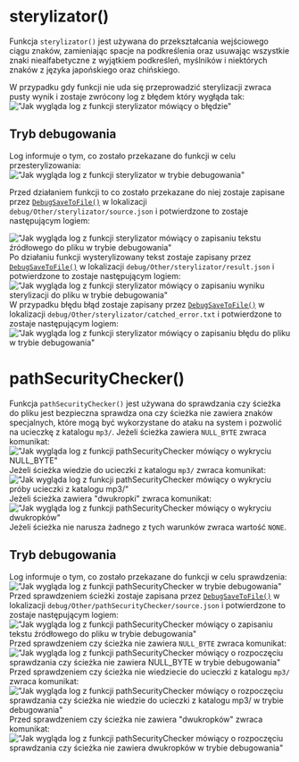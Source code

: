 # sterylizator()
Funkcja `sterylizator()` jest używana do przekształcania wejściowego ciągu znaków, zamieniając spacje na podkreślenia oraz usuwając wszystkie znaki niealfabetyczne z wyjątkiem podkreśleń, myślników i niektórych znaków z języka japońskiego oraz chińskiego.

W przypadku gdy funkcji nie uda się przeprowadzić sterylizacji zwraca pusty wynik i zostaje zwrócony log z błędem który wygłąda tak:
!["Jak wygląda log z funkcji sterylizator mówiący o błędzie"](https://i.imgur.com/pMZFqVN.png)
## Tryb debugowania
Log informuje o tym, co zostało przekazane do funkcji w celu przesterylizowania:
!["Jak wygląda log z funkcji sterylizator w trybie debugowania"](https://i.imgur.com/kTkLLHR.png)

Przed działaniem funkcji to co zostało przekazane do niej zostaje zapisane przez [`DebugSaveToFile()`]() w lokalizacji ``debug/Other/sterylizator/source.json`` i potwierdzone to zostaje następującym logiem:

!["Jak wygląda log z funkcji sterylizator mówiący o zapisaniu tekstu źródłowego do pliku w trybie debugowania"](https://i.imgur.com/YVIEx2K.png)
Po działaniu funkcji wysterylizowany tekst zostaje zapisany przez [`DebugSaveToFile()`]() w lokalizacji ``debug/Other/sterylizator/result.json`` i potwierdzone to zostaje następującym logiem:
!["Jak wygląda log z funkcji sterylizator mówiący o zapisaniu wyniku sterylizacji do pliku w trybie debugowania"](https://i.imgur.com/pr4RaBw.png)
W przypadku błędu błąd zostaje zapisany przez [`DebugSaveToFile()`]() w lokalizacji ``debug/Other/sterylizator/catched_error.txt`` i potwierdzone to zostaje następującym logiem:
!["Jak wygląda log z funkcji sterylizator mówiący o zapisaniu błędu do pliku w trybie debugowania"](https://i.imgur.com/CY6y06K.png)
# pathSecurityChecker()
Funkcja `pathSecurityChecker()` jest używana do sprawdzania czy ścieżka do pliku jest bezpieczna sprawdza ona czy ścieżka nie zawiera znaków specjalnych, które mogą być wykorzystane do ataku na system i pozwolić na ucieczkę z katalogu ``mp3/``.
Jeżeli ścieżka zawiera ``NULL_BYTE`` zwraca komunikat:
!["Jak wygląda log z funkcji pathSecurityChecker mówiący o wykryciu NULL_BYTE"](https://i.imgur.com/5je7lTp.png)
Jeżeli ścieżka wiedzie do ucieczki z katalogu ``mp3/`` zwraca komunikat:
!["Jak wygląda log z funkcji pathSecurityChecker mówiący o wykryciu próby ucieczki z katalogu mp3/"](https://i.imgur.com/M35ItME.png)
Jeżeli ścieżka zawiera "dwukropki" zwraca komunikat:
!["Jak wygląda log z funkcji pathSecurityChecker mówiący o wykryciu dwukropków"](https://i.imgur.com/mFFUhWT.png)
Jeżeli ścieżka nie narusza żadnego z tych warunków zwraca wartość ``NONE``.
## Tryb debugowania
Log informuje o tym, co zostało przekazane do funkcji w celu sprawdzenia:
!["Jak wygląda log z funkcji pathSecurityChecker w trybie debugowania"](https://i.imgur.com/VpFDFnW.png)
Przed sprawdzeniem ścieżki zostaje zapisana przez [`DebugSaveToFile()`]() w lokalizacji ``debug/Other/pathSecurityChecker/source.json`` i potwierdzone to zostaje następującym logiem:
!["Jak wygląda log z funkcji pathSecurityChecker mówiący o zapisaniu tekstu źródłowego do pliku w trybie debugowania"](https://i.imgur.com/qijGCMe.png)
Przed sprawdzeniem czy ścieżka nie zawiera ``NULL_BYTE`` zwraca komunikat:
!["Jak wygląda log z funkcji pathSecurityChecker mówiący o rozpoczęciu sprawdzania czy ścieżka nie zawiera NULL_BYTE w trybie debugowania"](https://i.imgur.com/6OMy6MJ.png)
Przed sprawdzeniem czy ścieżka nie wiedziecie do ucieczki z katalogu ``mp3/`` zwraca komunikat:
!["Jak wygląda log z funkcji pathSecurityChecker mówiący o rozpoczęciu sprawdzania czy ścieżka nie wiedzie do ucieczki z katalogu mp3/ w trybie debugowania"](https://i.imgur.com/DYi2JLy.png)
Przed sprawdzeniem czy ścieżka nie zawiera "dwukropków" zwraca komunikat:
!["Jak wygląda log z funkcji pathSecurityChecker mówiący o rozpoczęciu sprawdzania czy ścieżka nie zawiera dwukropków w trybie debugowania"](https://i.imgur.com/hJRlf6q.png)